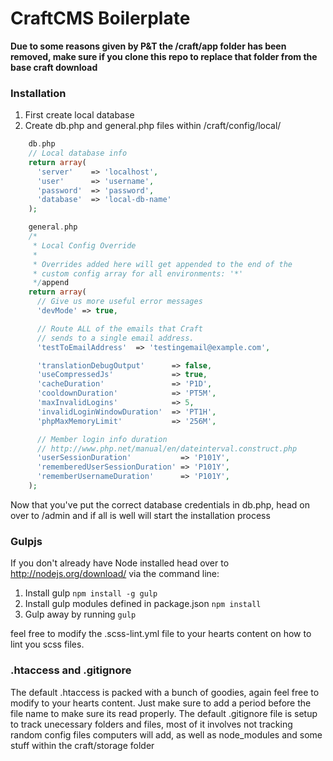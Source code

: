 CraftCMS Boilerplate
==============================

**Due to some reasons given by P&T the /craft/app folder has been removed, make sure if you clone this repo to replace that folder from the base craft download**

### Installation
1. First create local database
2. Create db.php and general.php files within /craft/config/local/

```php
    db.php
    // Local database info
    return array(
      'server'    => 'localhost',
      'user'      => 'username',
      'password'  => 'password',
      'database'  => 'local-db-name'
    );

    general.php
    /*
     * Local Config Override
     *
     * Overrides added here will get appended to the end of the
     * custom config array for all environments: '*'
     */append
    return array(
      // Give us more useful error messages
      'devMode' => true,

      // Route ALL of the emails that Craft
      // sends to a single email address.
      'testToEmailAddress'  => 'testingemail@example.com',

      'translationDebugOutput'      => false,
      'useCompressedJs'             => true,
      'cacheDuration'               => 'P1D',
      'cooldownDuration'            => 'PT5M',
      'maxInvalidLogins'            => 5,
      'invalidLoginWindowDuration'  => 'PT1H',
      'phpMaxMemoryLimit'           => '256M',

      // Member login info duration
      // http://www.php.net/manual/en/dateinterval.construct.php
      'userSessionDuration'           => 'P101Y',
      'rememberedUserSessionDuration' => 'P101Y',
      'rememberUsernameDuration'      => 'P101Y',
    );
```

Now that you've put the correct database credentials in db.php, head on over to /admin and if all is well will start the installation process


### Gulpjs
If you don't already have Node installed head over to http://nodejs.org/download/
via the command line:

1. Install gulp `npm install -g gulp`
2. Install gulp modules defined in package.json `npm install`
3. Gulp away by running `gulp`

feel free to modify the .scss-lint.yml file to your hearts content on how to lint you scss files.


### .htaccess and .gitignore
The default .htaccess is packed with a bunch of goodies, again feel free to modify to your hearts content. Just make sure to add a period before the file name to make sure its read properly.
The default .gitignore file is setup to track unecessary folders and files, most of it involves not tracking random config files computers will add, as well as node_modules and some stuff within the craft/storage folder
